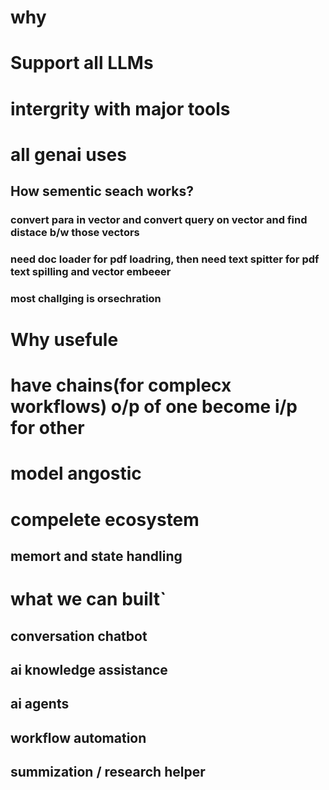 # why
# Support all LLMs 
# intergrity  with major tools
# all genai uses

## How sementic seach works?
### convert para in vector and convert query on vector and find distace b/w those vectors
### need doc loader for pdf loadring, then need text spitter for pdf text spilling and vector embeeer 
### most challging is orsechration 

# Why usefule
# have chains(for complecx workflows) o/p of one become i/p for other
# model angostic
# compelete ecosystem
## memort and state handling


# what we can built`
## conversation chatbot
## ai knowledge assistance
## ai agents
## workflow automation
## summization / research helper